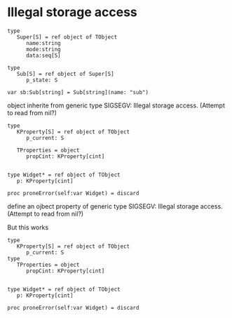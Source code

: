 Illegal storage access
==================
```
type
   Super[S] = ref object of TObject
      name:string
      mode:string
      data:seq[S]

type 
   Sub[S] = ref object of Super[S]
      p_state: S

var sb:Sub[string] = Sub[string](name: "sub")
```
object inherite from generic type
SIGSEGV: Illegal storage access. (Attempt to read from nil?)


```
type
   KProperty[S] = ref object of TObject
      p_current: S
 
   TProperties = object
      propCint: KProperty[cint]
     

type Widget* = ref object of TObject
   p: KProperty[cint]

proc proneError(self:var Widget) = discard
```
define an ojbect property of generic type
SIGSEGV: Illegal storage access. (Attempt to read from nil?)

But this works
```
type
   KProperty[S] = ref object of TObject
      p_current: S
type
   TProperties = object
      propCint: KProperty[cint]
     

type Widget* = ref object of TObject
   p: KProperty[cint]

proc proneError(self:var Widget) = discard
```









